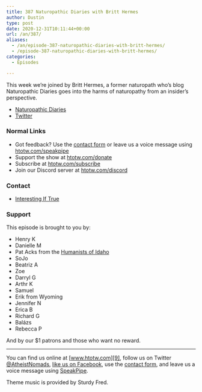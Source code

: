 ```yaml
---
title: 387 Naturopathic Diaries with Britt Hermes
author: Dustin
type: post
date: 2020-12-31T10:11:44+00:00
url: /an/387/
aliases:
  - /an/episode-387-naturopathic-diaries-with-britt-hermes/
  - /episode-387-naturopathic-diaries-with-britt-hermes/
categories:
  - Episodes

---
```

<div id="buzzsprout-player-10552722"></div><script src="https://www.buzzsprout.com/1983601/10552722-387-naturopathic-diaries-with-britt-hermes.js?container_id=buzzsprout-player-10552722&player=small" type="text/javascript" charset="utf-8"></script>

This week we&#8217;re joined by Britt Hermes, a former naturopath who&#8217;s blog Naturopathic Diaries goes into the harms of naturopathy from an insider&#8217;s perspective.

  * [Naturopathic Diaries][1]
  * [Twitter][2]

<!--more-->

### Normal Links

 * Got feedback? Use the <a href="https://htotw.com/contact" target="_blank" rel="noopener">contact form</a> or leave us a voice message using [htotw.com/speakpipe][3]
 * Support the show at [htotw.com/donate][4]
 * Subscribe at [htotw.com/subscribe][5]
 * Join our Discord server at [htotw.com/discord][6]

### Contact

  * [Interesting If True][7]

### Support

This episode is brought to you by:

  * Henry K
  * Danielle M
  * Pat Acks from the [Humanists of Idaho][8]
  * SoJo
  * Beatriz A
  * Zoe
  * Darryl G
  * Arthr K
  * Samuel
  * Erik from Wyoming
  * Jennifer N
  * Erica B
  * Richard G
  * Balázs
  * Rebecca P

And by our $1 patrons and those who want no reward.

* * *

You can find us online at [www.htotw.com][9], follow us on Twitter [@AtheistNomads][10], [like us on Facebook][11], use the [contact form](https://htotw.com/contact), and leave us a voice message using [SpeakPipe][3].

Theme music is provided by Sturdy Fred.

 [1]: https://www.naturopathicdiaries.com/
 [2]: https://twitter.com/NaturoDiaries
 [3]: https://htotw.com/speakpipe
 [4]: https://htotw.com/donate
 [5]: https://htotw.com/subscribe
 [6]: https://htotw.com/discord
 [7]: https://www.interestingiftrue.com/
 [8]: https://www.humanistsofidaho.org/
 [9]: https://www.htotw.com/
 [10]: https://twitter.com/AtheistNomads
 [11]: https://htotw.com/facebook